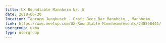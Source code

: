 ```yaml
---
title: UX Roundtable Mannheim Nr. 5
date: 2018-06-20
location: Taproom Jungbusch - Craft Beer Bar Mannheim , Mannheim
link: https://www.meetup.com/UX-Roundtable-Mannheim/events/248568441/
usergroup: uxma
type: usergroup
---
```

